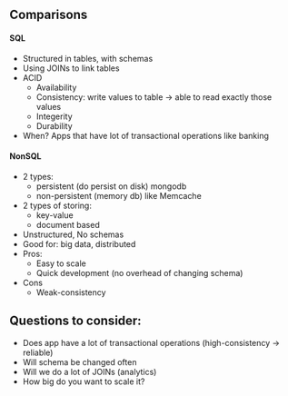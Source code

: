 ## Comparisons
#### SQL
- Structured in tables, with schemas
- Using JOINs to link tables
- ACID
  * Availability
  * Consistency: write values to table -> able to read exactly those values
  * Integerity
  * Durability
- When? Apps that have lot of transactional operations like banking

#### NonSQL
- 2 types: 
  * persistent (do persist on disk) mongodb 
  * non-persistent (memory db) like Memcache
- 2 types of storing:
  * key-value 
  * document based
- Unstructured, No schemas
- Good for: big data, distributed
- Pros:
  - Easy to scale
  - Quick development (no overhead of changing schema)
- Cons
  - Weak-consistency

## Questions to consider:
* Does app have a lot of transactional operations (high-consistency -> reliable)
* Will schema be changed often
* Will we do a lot of JOINs (analytics)
* How big do you want to scale it?
